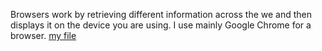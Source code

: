 Browsers work by retrieving different information across the we and then displays it on the device you are using. I use mainly Google Chrome for a browser. 
[my file](./screenshot.png)